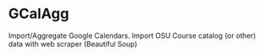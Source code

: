 GCalAgg
=======

Import/Aggregate Google Calendars.  Import OSU Course catalog (or other) data with web scraper (Beautiful Soup)
